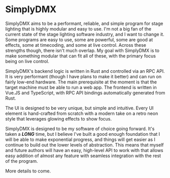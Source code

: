 # SimplyDMX

SimplyDMX aims to be a performant, reliable, and simple program for stage lighting that is highly modular
and easy to use. I'm not a big fan of the current state of the stage lighting software industry, and I
want to change it. Some programs are easy to use, some are powerful, some are good at effects, some at
timecoding, and some at live control. Across these strengths though, there isn't much overlap. My goal
with SimplyDMX is to make something modular that can fit all of these, with the primary focus being on
live control.

SimplyDMX's backend logic is written in Rust and controlled via an RPC API. It is very performant (though
I have plans to make it better) and can run on fairly low-end hardware. The main prerequisite at the
moment is that the target machine must be able to run a web app. The frontend is written in Vue.JS and
TypeScript, with RPC API bindings automatically generated from Rust.

The UI is designed to be very unique, but simple and intuitive. Every UI element is hand-crafted from
scratch with a modern take on a retro neon style that leverages glowing effects to show focus.

SimplyDMX is designed to be my software of choice going forward. It's taken a ***LONG*** time, but I
believe I've built a good enough foundation that I will be able to make exponential progress, and things
will get easier as I continue to build out the lower levels of abstraction. This means that myself and
future authors will have an easy, high-level API to work with that allows easy addition of almost any
feature with seamless integration with the rest of the program.

More details to come.
